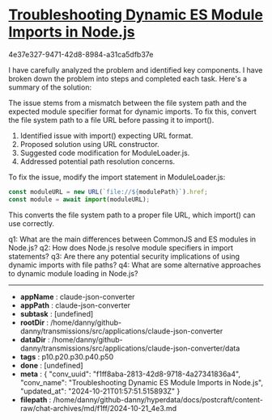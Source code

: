 # [Troubleshooting Dynamic ES Module Imports in Node.js](https://claude.ai/chat/f1ff8aba-2813-42d8-9718-4a27341836a4)

4e37e327-9471-42d8-8984-a31ca5dfb37e

 I have carefully analyzed the problem and identified key components. I have broken down the problem into steps and completed each task. Here's a summary of the solution:

The issue stems from a mismatch between the file system path and the expected module specifier format for dynamic imports. To fix this, convert the file system path to a file URL before passing it to import().

1. Identified issue with import() expecting URL format.
2. Proposed solution using URL constructor.
3. Suggested code modification for ModuleLoader.js.
4. Addressed potential path resolution concerns.

To fix the issue, modify the import statement in ModuleLoader.js:

```javascript
const moduleURL = new URL(`file://${modulePath}`).href;
const module = await import(moduleURL);
```

This converts the file system path to a proper file URL, which import() can use correctly.

q1: What are the main differences between CommonJS and ES modules in Node.js?
q2: How does Node.js resolve module specifiers in import statements?
q3: Are there any potential security implications of using dynamic imports with file paths?
q4: What are some alternative approaches to dynamic module loading in Node.js?

---

* **appName** : claude-json-converter
* **appPath** : claude-json-converter
* **subtask** : [undefined]
* **rootDir** : /home/danny/github-danny/transmissions/src/applications/claude-json-converter
* **dataDir** : /home/danny/github-danny/transmissions/src/applications/claude-json-converter/data
* **tags** : p10.p20.p30.p40.p50
* **done** : [undefined]
* **meta** : {
  "conv_uuid": "f1ff8aba-2813-42d8-9718-4a27341836a4",
  "conv_name": "Troubleshooting Dynamic ES Module Imports in Node.js",
  "updated_at": "2024-10-21T01:57:51.515893Z"
}
* **filepath** : /home/danny/github-danny/hyperdata/docs/postcraft/content-raw/chat-archives/md/f1ff/2024-10-21_4e3.md